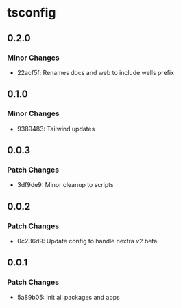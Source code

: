 # tsconfig

## 0.2.0

### Minor Changes

- 22acf5f: Renames docs and web to include wells prefix

## 0.1.0

### Minor Changes

- 9389483: Tailwind updates

## 0.0.3

### Patch Changes

- 3df9de9: Minor cleanup to scripts

## 0.0.2

### Patch Changes

- 0c236d9: Update config to handle nextra v2 beta

## 0.0.1

### Patch Changes

- 5a89b05: Init all packages and apps
